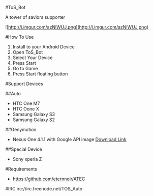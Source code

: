 #ToS_Bot

A tower of saviors supporter

![http://i.imgur.com/azNlWUJ.png](http://i.imgur.com/azNlWUJ.png)

#How To Use
1. Install to your Android Device
1. Open ToS_Bot
1. Select Your Device
1. Press Start
1. Go to Game
1. Press Start floating button 

#Support Devices

##Auto
* HTC One M7
* HTC Oone X
* Samsung Galaxy S3
* Samsung Galaxy S2

##Genymotion
* Nexus One 4.1.1 with Google API image [Download Link](https://mega.co.nz/#!dlsCkY6C!ehqo5VnbnNWL98dTn6ySfkeHcmgQ0i6u8Ty-hOhOF3c)

##Special Device
* Sony xperia Z 

#Requirements
* https://github.com/eternnoir/ATEC

#IRC
irc://irc.freenode.net/TOS_Auto
